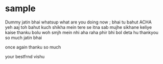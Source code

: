 # sample
Dummy
 jatin bhai whatsup 
 what are you doing now ;
 bhai tu  bahut ACHA yeh aaj toh bahut kuch shikha mein tere se 
 itna sab mujhe sikhane keliye kaise thanku bolu woh smjh mein nhi aha raha 
 phir bhi bol deta hu thankyou so much jatin bhai

 once again thanku so much

 your bestfrnd
 vishu

